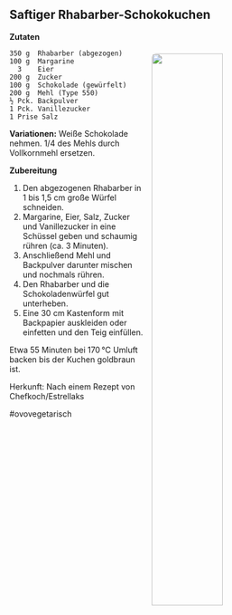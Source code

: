 Saftiger Rhabarber-Schokokuchen
-------------------------------

<img align='right' style="margin:5ex 0 1ex 1em;border-radius:8px" width="50%" 
    src="images/Schoko-Rhabarberkuchen.jpg"  />


**Zutaten**

```
350 g  Rhabarber (abgezogen)
100 g  Margarine
  3    Eier
200 g  Zucker
100 g  Schokolade (gewürfelt)
200 g  Mehl (Type 550)
½ Pck. Backpulver
1 Pck. Vanillezucker
1 Prise Salz
```

**Variationen:** Weiße Schokolade nehmen. 1/4 des Mehls durch Vollkornmehl ersetzen.

**Zubereitung**

1. Den abgezogenen Rhabarber in 1 bis 1,5 cm große Würfel schneiden.
2. Margarine, Eier, Salz, Zucker und Vanillezucker in eine Schüssel geben und schaumig rühren (ca. 3 Minuten).
3. Anschließend Mehl und Backpulver darunter mischen und nochmals rühren.
4. Den Rhabarber und die Schokoladenwürfel gut unterheben.
5. Eine 30 cm Kastenform mit Backpapier auskleiden oder einfetten und den Teig einfüllen.

Etwa 55 Minuten bei 170 °C Umluft backen bis der Kuchen goldbraun ist.


Herkunft: Nach einem Rezept von Chefkoch/Estrellaks

#ovovegetarisch

